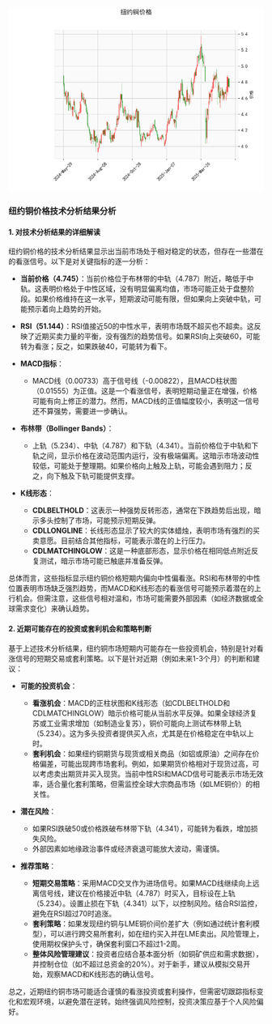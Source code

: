 ![图](hgcmx.png)

### 纽约铜价格技术分析结果分析

#### 1. 对技术分析结果的详细解读
纽约铜价格的技术分析结果显示出当前市场处于相对稳定的状态，但存在一些潜在的看涨信号。以下是对关键指标的逐一分析：

- **当前价格（4.745）**：当前价格位于布林带的中轨（4.787）附近，略低于中轨。这表明价格处于中性区域，没有明显偏离均值，市场可能正处于盘整阶段。如果价格维持在这一水平，短期波动可能有限，但如果向上突破中轨，可能预示着向上趋势的开始。

- **RSI（51.144）**：RSI值接近50的中性水平，表明市场既不超买也不超卖。这反映了近期买卖力量的平衡，没有强烈的趋势信号。如果RSI向上突破60，可能转为看涨；反之，如果跌破40，可能转为看下。

- **MACD指标**：
  - MACD线（0.00733）高于信号线（-0.00822），且MACD柱状图（0.01555）为正值。这是一个看涨信号，表明短期动量正在增强，价格可能有向上修正的潜力。然而，MACD线的正值幅度较小，表明这一信号还不算强势，需要进一步确认。
  
- **布林带（Bollinger Bands）**：
  - 上轨（5.234）、中轨（4.787）和下轨（4.341）。当前价格位于中轨和下轨之间，显示价格在波动范围内运行，没有极端偏离。这暗示市场波动性较低，可能处于整理期。如果价格向上触及上轨，可能会遇到阻力；反之，向下触及下轨可能提供支撑。

- **K线形态**：
  - **CDLBELTHOLD**：这表示一种强势反转形态，通常在下跌趋势后出现，暗示多头控制了市场，可能预示短期反弹。
  - **CDLLONGLINE**：长线形态显示了较大的实体蜡烛，表明市场有强烈的买卖意愿。目前结合其他指标，可能表示潜在的上行压力。
  - **CDLMATCHINGLOW**：这是一种底部形态，显示价格在相同低点附近反复测试，暗示市场可能已触底并准备反弹。

总体而言，这些指标显示纽约铜价格短期内偏向中性偏看涨。RSI和布林带的中性位置表明市场缺乏强烈趋势，而MACD和K线形态的看涨信号可能预示着潜在的上行机会。但需注意，这些信号相对温和，市场可能需要外部因素（如经济数据或全球需求变化）来确认趋势。

#### 2. 近期可能存在的投资或套利机会和策略判断
基于上述技术分析结果，纽约铜市场短期内可能存在一些投资机会，特别是针对看涨信号的短期交易或套利策略。以下是针对近期（例如未来1-3个月）的判断和建议：

- **可能的投资机会**：
  - **看涨机会**：MACD的正柱状图和K线形态（如CDLBELTHOLD和CDLMATCHINGLOW）暗示价格可能从当前水平反弹。如果全球经济复苏或工业需求增加（如制造业复苏），铜价可能向上测试布林带上轨（5.234）。这为多头投资者提供买入点，尤其是在价格稳定在中轨以上时。
  - **套利机会**：如果纽约铜期货与现货或相关商品（如铝或原油）之间存在价格偏差，可能出现跨市场套利。例如，如果期货价格相对于现货过高，可以考虑卖出期货并买入现货。当前中性RSI和MACD信号可能表示市场无效率，适合量化套利策略，但需监控全球大宗商品市场（如LME铜价）的相关性。

- **潜在风险**：
  - 如果RSI跌破50或价格跌破布林带下轨（4.341），可能转为看跌，增加损失风险。
  - 外部因素如地缘政治事件或经济衰退可能放大波动，需谨慎。

- **推荐策略**：
  - **短期交易策略**：采用MACD交叉作为进场信号。如果MACD线继续向上远离信号线，建议在价格接近中轨（4.787）时买入，目标设在上轨（5.234）。设置止损在下轨（4.341）以下，以控制风险。结合RSI监控，避免在RSI超过70时追涨。
  - **套利策略**：如果发现纽约铜与LME铜价间价差扩大（例如通过统计套利模型），可以进行跨交易所套利，如在纽约买入并在LME卖出。风险管理上，使用期权保护头寸，确保套利窗口不超过1-2周。
  - **整体风险管理建议**：投资者应结合基本面分析（如铜矿供应和需求数据），并控制仓位（如不超过总资金的20%）。对于新手，建议从模拟交易开始，观察MACD和K线形态的确认信号。

总之，近期纽约铜市场可能适合谨慎的看涨投资或套利操作，但需密切跟踪指标变化和宏观环境，以避免潜在逆转。始终强调风险控制，投资决策应基于个人风险偏好。